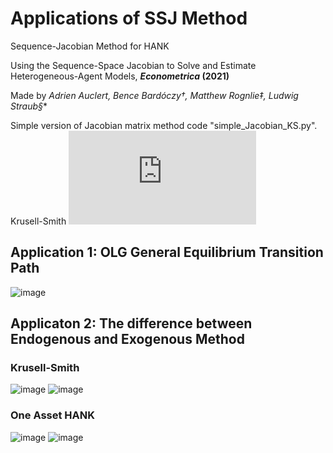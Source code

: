 # Applications of SSJ Method
Sequence-Jacobian Method for HANK

Using the Sequence-Space Jacobian to Solve and Estimate Heterogeneous-Agent Models, **_Econometrica_ (2021)**

Made by **Adrien Auclert*, Bence Bardóczy†, Matthew Rognlie‡, Ludwig Straub§**

Simple version of Jacobian matrix method code "simple_Jacobian_KS.py". Krusell-Smith
![link](https://github.com/TTecLinc/SSJ_Method/blob/main/simple_Jacobian_KS.py)

## Application 1: OLG General Equilibrium Transition Path

![image](https://github.com/TTecLinc/sequence-jacobian_ecma/blob/main/OLG_SSJ.JPG)

## Applicaton 2: The difference between Endogenous and Exogenous Method
### Krusell-Smith
![image](https://github.com/TTecLinc/sequence-jacobian_ecma/blob/main/Endo_Exo_diff.JPG)
![image](https://github.com/TTecLinc/sequence-jacobian_ecma/blob/main/Path_Endo_Exo.JPG)
### One Asset HANK
![image](https://github.com/TTecLinc/sequence-jacobian_ecma/blob/main/Endo_Exo_diff_OH.JPG)
![image](https://github.com/TTecLinc/sequence-jacobian_ecma/blob/main/Path_Endo_Exo_OH.JPG)
